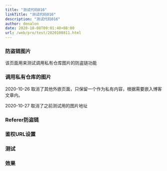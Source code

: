 ```yaml
---
title: "测试代码016"
linkTitle: "测试代码016"
description: "测试代码016"
author: denalon
date: 2020-10-08T09:01:40+08:00
url: /web/pro/test/2020100811.html
---
```


### 防盗链图片

该页面用来测试调用私有仓库图片的防盗链功能

### 调用私有仓库的图片
 
2020-10-26 取消了其他外嵌页面，只保留一个作为私有内容，根据需要嵌入博客文章内。

2020-10-27 取消了之前测试用的图片地址



### Referer防盗链

### 鉴权URL设置


### 测试 

<div class="left">
      <div id="div7"></div>
      <script>
            $("#div7").load("https://private.oribos.city/develop/1004.html");
      </script>
</div>

### 效果
